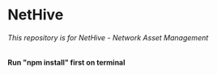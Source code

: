 # NetHive

###### This repository is for NetHive - Network Asset Management

#### Run "npm install" first on terminal